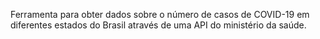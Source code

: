 Ferramenta para obter dados sobre o número de casos de COVID-19 em diferentes estados do Brasil através de uma API do ministério da saúde.
